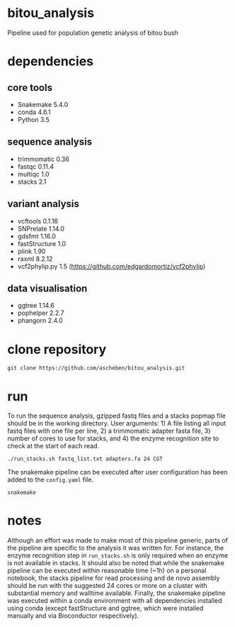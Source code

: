 # bitou_analysis
Pipeline used for population genetic analysis of bitou bush
# dependencies
## core tools
* Snakemake 5.4.0
* conda 4.6.1
* Python 3.5
## sequence analysis
* trimmomatic 0.36
* fastqc 0.11.4
* multiqc 1.0
* stacks 2.1
## variant analysis
* vcftools 0.1.16
* SNPrelate 1.14.0
* gdsfmt 1.16.0
* fastStructure 1.0
* plink 1.90
* raxml 8.2.12
* vcf2phylip.py 1.5 (https://github.com/edgardomortiz/vcf2phylip)
## data visualisation
* ggtree 1.14.6
* pophelper 2.2.7
* phangorn 2.4.0
# clone repository
```
git clone https://github.com/ascheben/bitou_analysis.git
```
# run
To run the sequence analysis, gzipped fastq files and a stacks popmap file should be in the working directory. User arguments: 1) A file listing all input fastq files with one file per line, 2) a trimmomatic adapter fasta file, 3) number of cores to use for stacks, and 4) the enzyme recognition site to check at the start of each read.
```
./run_stacks.sh fastq_list.txt adapters.fa 24 CGT
```
The snakemake pipeline can be executed after user configuration has been added to the `config.yaml` file.
```
snakemake
```
# notes
Although an effort was made to make most of this pipeline generic, parts of the pipeline are specific to the analysis it was written for. For instance, the enzyme recognition step in `run_stacks.sh` is only required when an enzyme is not available in stacks. It should also be noted that while the snakemake pipeline can be executed within reasonable time (~1h) on a personal notebook, the stacks pipeline for read processing and de novo assembly should be run with the suggested 24 cores or more on a cluster with substantial memory and walltime available. Finally, the snakemake pipeline was executed within a conda environment with all dependencies installed using conda (except fastStructure and ggtree, which were installed manually and via Bioconductor respectively).
